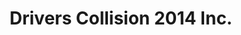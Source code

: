 ---
title: "Drivers Collision 2014 Inc."
url: /strathmore/drivers-collision-2014-inc/
shop: car repair
---